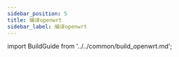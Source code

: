 ```yaml
---
sidebar_position: 5
title: 编译openwrt
sidebar_label: 编译openwrt
---
```


import BuildGuide from '../../common/build_openwrt.md';

<BuildGuide />